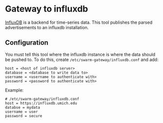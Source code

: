 Gateway to influxdb
===================

[InfluxDB](https://influxdata.com/) is a backend for time-series data.
This tool publishes the parsed advertisements to an influxdb installation.


Configuration
-------------

You must tell this tool where the influxdb instance is where the data should
be pushed to. To do this, create `/etc/swarm-gateway/influxdb.conf` and add:

    host = <host of influxdb server>
    database = <database to write data to>
    username = <username to authenticate with>
    password = <password to authenticate with>

Example:

    # /etc/swarm-gateway/influxdb.conf
    host = https://influxdb.umich.edu
    databse = mydata
    username = user
    password = secure

